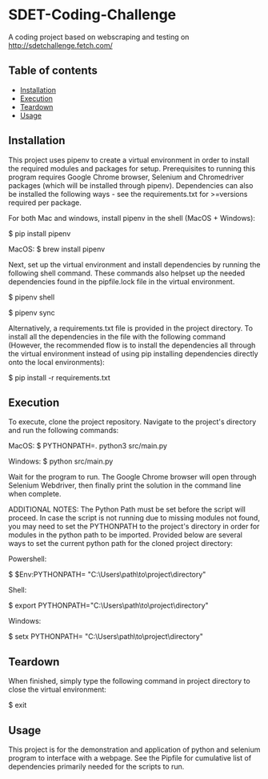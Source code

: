 # SDET-Coding-Challenge
A coding project based on webscraping and testing on http://sdetchallenge.fetch.com/

## Table of contents
- [Installation](#installation)
- [Execution](#execution)
- [Teardown](#teardown)
- [Usage](#usage)

## Installation
This project uses pipenv to create a virtual environment in order to install the required modules and packages for setup. Prerequisites to running this program requires Google Chrome browser, Selenium and Chromedriver packages (which will be installed through pipenv). Dependencies can also be installed the following ways - see the requirements.txt for >=versions required per package.

For both Mac and windows, install pipenv in the shell (MacOS + Windows):

  $ pip install pipenv

MacOS:
  $ brew install pipenv

Next, set up the virtual environment and install dependencies by running the following shell command. These commands also helpset up the needed dependencies found in the pipfile.lock file in the virtual environment.

  $ pipenv shell
  
  $ pipenv sync

Alternatively, a requirements.txt file is provided in the project directory. To install all the dependencies in the file with the following command (However, the recommended flow is to install the dependencies all through the virtual environment instead of using pip installing dependencies directly onto the local environments):

  $ pip install -r requirements.txt


## Execution
To execute, clone the project repository.
Navigate to the project's directory and run the following commands:

MacOS:
$ PYTHONPATH=. python3 src/main.py

Windows:
$ python src/main.py

Wait for the program to run.
The Google Chrome browser will open through Selenium Webdriver, then finally print the solution in the command line when complete.


ADDITIONAL NOTES: The Python Path must be set before the script will proceed. In case the script is not running due to missing modules not found, you may need to set the PYTHONPATH to the project's directory in order for modules in the python path to be imported. Provided below are several ways to set the current python path for the cloned project directory:

Powershell:

  $ $Env:PYTHONPATH= "C:\Users\path\to\project\directory\"
  
Shell:

  $ export PYTHONPATH="C:\Users\path\to\project\directory\"
  
Windows:

  $ setx PYTHONPATH= "C:\Users\path\to\project\directory\"

## Teardown
When finished, simply type the following command in project directory to close the virtual environment:

  $ exit

## Usage
This project is for the demonstration and application of python and selenium program to interface with a webpage.
See the Pipfile for cumulative list of dependencies primarily needed for the scripts to run.
